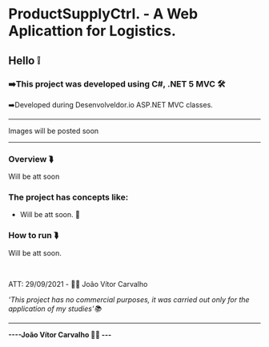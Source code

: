 # ProductSupplyCtrl. - A Web Aplicattion for Logistics.

<h2>Hello ❕</h2>
<h3>➡️This project was developed using <strong>C#, .NET 5 MVC</strong> 🛠️</h3>
<p>➡️Developed during Desenvolveldor.io ASP.NET MVC classes.</p>
<hr>
<p>Images will be posted soon</p>
<hr>
<h3>Overview ⮯</h3>
<p>Will be att soon</p>
<h3>The project has concepts like:</h3>
<ul>
  <li>Will be att soon. 🔧</li>
</ul>
<h3>How to run ⮯</h3>
<p>Will be att soon.</p>
<br>
<p>ATT: 29/09/2021 - 👨‍💻 João Vítor Carvalho</p>
<em>'This project has no commercial purposes, it was carried out only for the application of my studies'📚</em>
<hr>
<strong>----João Vítor Carvalho 👨‍💻 ---</strong>
